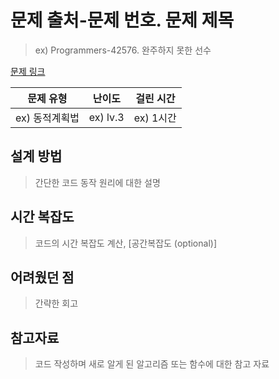 # 문제 출처-문제 번호. 문제 제목

> ex) Programmers-42576. 완주하지 못한 선수

[문제 링크](#)

| 문제 유형      | 난이도   | 걸린 시간 |
| -------------- | -------- | --------- |
| ex) 동적계획법 | ex) lv.3 | ex) 1시간 |

## 설계 방법

> 간단한 코드 동작 원리에 대한 설명

## 시간 복잡도

> 코드의 시간 복잡도 계산, [공간복잡도 (optional)]

## 어려웠던 점

> 간략한 회고

## 참고자료

> 코드 작성하며 새로 알게 된 알고리즘 또는 함수에 대한 참고 자료
